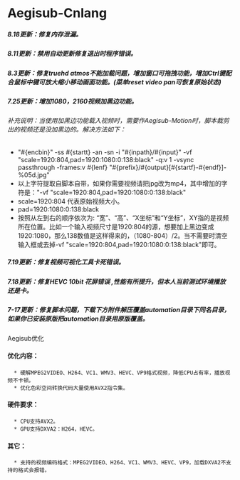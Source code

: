 # Aegisub-Cnlang

##### 8.18更新：修复内存泄漏。
##### 8.11更新：禁用自动更新修复退出时程序错误。
##### 8.3更新：修复truehd atmos不能加载问题，增加窗口可拖拽功能，增加Ctrl键配合鼠标中键可放大缩小移动画面功能。(菜单reset video pan可恢复原始状态)
##### 7.25更新：增加1080，2160视频加黑边功能。
###### 补充说明：当使用加黑边功能载入视频时，需要作Aegisub-Motion时，脚本裁剪出的视频还是没加黑边的。解决方法如下：
* "#{encbin}" -ss #{startt} -an -sn -i "#{inpath}/#{input}" -vf "scale=1920:804,pad=1920:1080:0:138:black" -q:v 1 -vsync passthrough -frames:v #{lenf} "#{prefix}/#{output}[#{startf}-#{endf}]-%05d.jpg"
* 以上字符提取自脚本自带，如果你需要视频请把jpg改为mp4，其中增加的字符是："-vf "scale=1920:804,pad=1920:1080:0:138:black"
* scale=1920:804 代表原始视频大小。
* pad=1920:1080:0:138:black 
*  按照从左到右的顺序依次为: “宽”、“高”、“X坐标”和“Y坐标”，XY指的是视频所在位置。比如一个输入视频尺寸是1920:804的源，想要加上黑边变成1920:1080，那么138数值是这样得来的，（1080-804）/2。当不需要时清空输入框或去掉-vf "scale=1920:804,pad=1920:1080:0:138:black"即可。

##### 7.19更新：修复视频可视化工具卡死错误。
##### 7.18更新：修复HEVC 10bit 花屏错误 ,性能有所提升，但本人当前测试环境播放还是卡。
##### 7-17更新：修复脚本问题，下载下方附件解压覆盖automation目录下同名目录，如果你已安装原版把automation目录用原版覆盖。

Aegisub优化

#### 优化内容：
      * 硬解MPEG2VIDEO、H264、VC1、WMV3、HEVC、VP9格式视频，降低CPU占有率，播放视频不卡顿。
      * 优化色彩空间转换代码大量使用AVX2指令集。
#### 硬件要求：
      * CPU支持AVX2。
      * GPU支持DXVA2：H264，HEVC。
#### 其它：
      * 支持的视频编码格式：MPEG2VIDEO、H264、VC1、WMV3、HEVC、VP9，加载DXVA2不支持的格式会报错。 
